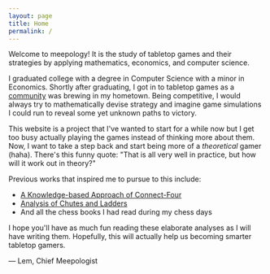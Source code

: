 ```yaml
---
layout: page
title: Home
permalink: /
---
```


Welcome to meepology! It is the study of tabletop games and their strategies by applying
mathematics, economics, and computer science.

I graduated college with a degree in Computer Science with a minor in Economics. Shortly after graduating,
I got in to tabletop games as a [community](https://www.facebook.com/groups/cebuboardgamers/) was brewing in my hometown.
Being competitive, I would always try to mathematically devise strategy and imagine game simulations I could run
to reveal some yet unknown paths to victory.

This website is a project that I've wanted to start for a while now but I get too busy actually playing the games
instead of thinking more about them. Now, I want to take a step back and start being more of a _theoretical_ gamer (haha).
There's this funny quote: "That is all very well in practice, but how will it work out in theory?"

Previous works that inspired me to pursue to this include:

* [A Knowledge-based Approach of Connect-Four](http://www.informatik.uni-trier.de/~fernau/DSL0607/Masterthesis-Viergewinnt.pdf)
* [Analysis of Chutes and Ladders](http://www.datagenetics.com/blog/november12011/)
* And all the chess books I had read during my chess days

I hope you'll have as much fun reading these elaborate analyses as I will have writing them.
Hopefully, this will actually help us becoming smarter tabletop gamers.

&mdash; Lem, Chief Meepologist
